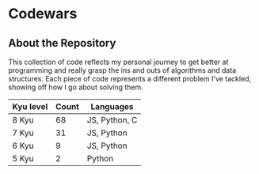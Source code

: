 # Codewars

## About the Repository
This collection of code reflects my personal journey to get better at programming and really grasp the ins and outs of algorithms and data structures. Each piece of code represents a different problem I've tackled, showing off how I go about solving them.

| Kyu level | Count | Languages |
|-----------------|-----------------|-----------------   |
|       8 Kyu     |       68        |   JS, Python, C    |
|       7 Kyu     |       31        |   JS, Python       |
|       6 Kyu     |       9         |   JS, Python       | 
|       5 Kyu     |       2         |   Python           | 
